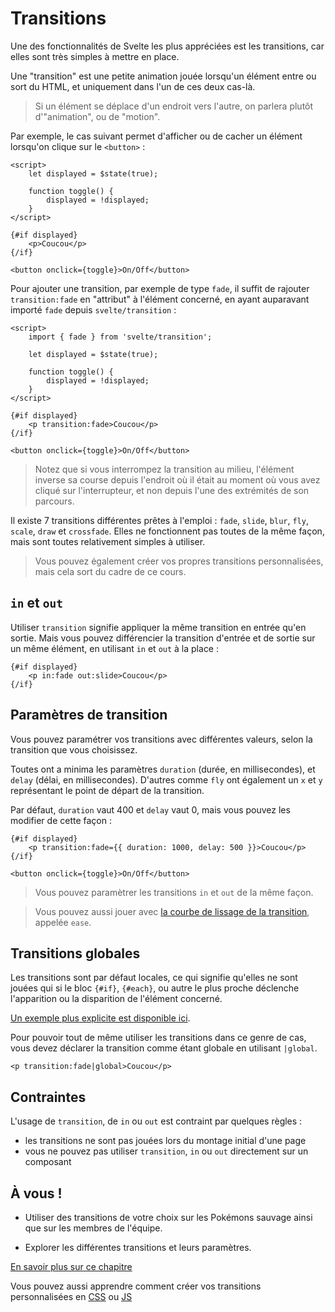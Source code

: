 # Transitions

Une des fonctionnalités de Svelte les plus appréciées est les transitions, car elles sont très simples à mettre en place.

Une "transition" est une petite animation jouée lorsqu'un élément entre ou sort du HTML, et uniquement dans l'un de ces deux cas-là.

> Si un élément se déplace d'un endroit vers l'autre, on parlera plutôt d'"animation", ou de "motion".

Par exemple, le cas suivant permet d'afficher ou de cacher un élément lorsqu'on clique sur le `<button>` :

```svelte
<script>
	let displayed = $state(true);

	function toggle() {
		displayed = !displayed;
	}
</script>

{#if displayed}
	<p>Coucou</p>
{/if}

<button onclick={toggle}>On/Off</button>
```

Pour ajouter une transition, par exemple de type `fade`, il suffit de rajouter `transition:fade` en "attribut" à l'élément concerné, en ayant auparavant importé `fade` depuis `svelte/transition` :

```svelte
<script>
	import { fade } from 'svelte/transition';

	let displayed = $state(true);

	function toggle() {
		displayed = !displayed;
	}
</script>

{#if displayed}
	<p transition:fade>Coucou</p>
{/if}

<button onclick={toggle}>On/Off</button>
```

> Notez que si vous interrompez la transition au milieu, l'élément inverse sa course depuis l'endroit où il était au moment où vous avez cliqué sur l'interrupteur, et non depuis l'une des extrémités de son parcours.

Il existe 7 transitions différentes prêtes à l'emploi : `fade`, `slide`, `blur`, `fly`, `scale`, `draw` et `crossfade`. Elles ne fonctionnent pas toutes de la même façon, mais sont toutes relativement simples à utiliser.

> Vous pouvez également créer vos propres transitions personnalisées, mais cela sort du cadre de ce cours.

## `in` et `out`

Utiliser `transition` signifie appliquer la même transition en entrée qu'en sortie. Mais vous pouvez différencier la transition d'entrée et de sortie sur un même élément, en utilisant `in` et `out` à la place :

```svelte
{#if displayed}
	<p in:fade out:slide>Coucou</p>
{/if}
```

## Paramètres de transition

Vous pouvez paramétrer vos transitions avec différentes valeurs, selon la transition que vous choisissez.

Toutes ont a minima les paramètres `duration` (durée, en millisecondes), et `delay` (délai, en millisecondes). D'autres comme `fly` ont également un `x` et `y` représentant le point de départ de la transition.

Par défaut, `duration` vaut 400 et `delay` vaut 0, mais vous pouvez les modifier de cette façon :

```svelte
{#if displayed}
	<p transition:fade={{ duration: 1000, delay: 500 }}>Coucou</p>
{/if}

<button onclick={toggle}>On/Off</button>
```

> Vous pouvez paramètrer les transitions `in` et `out` de la même façon.

> Vous pouvez aussi jouer avec [la courbe de lissage de la transition](https://svelte.dev/docs/svelte-easing), appelée `ease`.

## Transitions globales

Les transitions sont par défaut locales, ce qui signifie qu'elles ne sont jouées qui si le bloc `{#if}`, `{#each}`, ou autre le plus proche déclenche l'apparition ou la disparition de l'élément concerné.

[Un exemple plus explicite est disponible ici](https://learn.svelte.dev/tutorial/global-transitions).

Pour pouvoir tout de même utiliser les transitions dans ce genre de cas, vous devez déclarer la transition comme étant globale en utilisant `|global`.

```svelte
<p transition:fade|global>Coucou</p>
```

## Contraintes

L'usage de `transition`, de `in` ou `out` est contraint par quelques règles :

- les transitions ne sont pas jouées lors du montage initial d'une page
- vous ne pouvez pas utiliser `transition`, `in` ou `out` directement sur un composant

## À vous !

<section class='task'>

- Utiliser des transitions de votre choix sur les Pokémons sauvage ainsi que sur les membres de l'équipe.

- Explorer les différentes transitions et leurs paramètres.

</section>

[En savoir plus sur ce chapitre](https://svelte.dev/docs/svelte-transition)

Vous pouvez aussi apprendre comment créer vos transitions personnalisées en [CSS](https://learn.svelte.dev/tutorial/custom-css-transitions) ou [JS](https://learn.svelte.dev/tutorial/custom-js-transitions)
